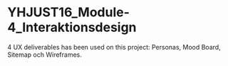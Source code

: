# YHJUST16_Module-4_Interaktionsdesign
4 UX deliverables has been used on this project: Personas, Mood Board, Sitemap och Wireframes.
